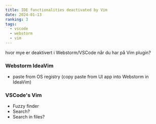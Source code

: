 ```yaml
---
title: IDE functionalities deactivated by Vim
date: 2024-01-13
ranking: 3
tags:
  - vscode
  - webstorm
  - vim
---
```

hvor mye er deaktivert i Webstorm/VSCode når du har på Vim plugin?

### Webstorm IdeaVim

- paste from OS registry (copy paste from UI app into Webstorm in IdeaVim)

### VSCode's Vim

- Fuzzy finder
- Search?
- Search in files?

